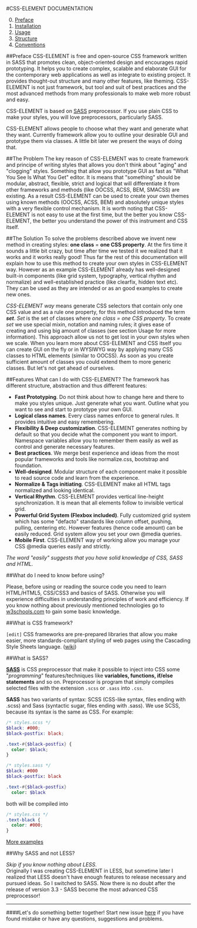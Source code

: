#CSS-ELEMENT DOCUMENTATION

0. [Preface](https://github.com/kalopsia/element/blob/master/docs/0_preface.md)<br/>
1. [Installation](https://github.com/kalopsia/element/blob/master/docs/1_installation.md)<br/>
2. [Usage](https://github.com/kalopsia/element/blob/master/docs/2_usage.md)<br/>
3. [Structure](https://github.com/kalopsia/element/blob/master/docs/3_structure.md)<br/>
4. [Conventions](https://github.com/kalopsia/element/blob/master/docs/4_conventions.md)<br/>

##Preface
CSS-ELEMENT is free and open-source CSS framework written in SASS that promotes clean, object-oriented design and encourages rapid prototyping. It helps you to create complex, scalable and elaborate GUI for the contemporary web applications as well as integrate to existing project. It provides thought-out structure and many other features, like theming. CSS-ELEMENT is not just framework, but tool and suit of best practices and the most advanced methods from many professionals to make web more robust and easy.

CSS-ELEMENT is based on [SASS](http://sass-lang.com/guide) preprocessor. If you use plain CSS to make your styles, you will love preprocessors, particularly SASS.

CSS-ELEMENT allows people to choose what they want and generate what they want. Currently framework allow you to outline your desirable GUI and prototype them via classes. A little bit later we present the ways of doing that.

##The Problem
The key reason of CSS-ELEMENT was to create framework and principe of writing styles that allows you don't think about "aging" and "clogging" styles. Something that allow you prototype GUI as fast as "What You See Is What You Get" editor. It is means that "something" should be modular, abstract, flexible, strict and logical that will differentiate it from other frameworks and methods (like OOCSS, ACSS, BEM, SMACSS) are existing. As a result CSS-ELEMENT can be used to create your own themes using known methods (OOCSS, ACSS, BEM) and absolutely unique styles with a very flexible control mechanism. It is worth noting that CSS-ELEMENT is not easy to use at the first time, but the better you know CSS-ELEMENT, the better you understand the power of this instrument and CSS itself.

##The Solution
To solve the problems described above we invent new method in creating styles: **one class** = **one CSS property**. At the firs time it sounds a little bit crazy, but time after time we tested it we realized that it works and it works really good! Thus far the rest of this documentation will explain how to use this method to create your own styles in CSS-ELEMENT way. However as an example CSS-ELEMENT already has well-designed built-in components (like grid system, typography, vertical rhythm and normalize) and well-established practice (like clearfix, hidden text etc). They can be used as they are intended or as an good examples to create new ones.

 *CSS-ELEMENT way* means generate CSS selectors that contain only one CSS value and as a rule one property, for this method introduced the term ***set***. *Set* is the set of classes where *one class = one CSS property*. To create *set* we use special mixin, notation and naming rules; it gives ease of creating and using big amount of classes (see section Usage for more information). This approach allow us not to get lost in your own styles when we scale. When you learn more about CSS-ELEMENT and CSS itself you can create GUI on the fly or in WYSIWYG way by applying many CSS classes to HTML elements (similar to OOCSS). As soon as you create sufficient amount of classes you could extend them to more generic classes. But let's not get ahead of ourselves.

##Features
What can I do with CSS-ELEMENT? The framework has different structure, abstraction and thus different features:
* **Fast Prototyping**. Do not think about how to change here and there to make you styles unique. Just generate what you want. Outline what you want to see and start to prototype your own GUI.
* **Logical class names**. Every class names enforce to general rules. It provides intuitive and easy remembering.
* **Flexibility & Deep customization**. CSS-ELEMENT generates nothing by default so that you decide what the component you want to import. Namespace variables allow you to remember them easily as well as control and generate necessary features.
* **Best practices**. We merge best experience and ideas from the most popular frameworks and tools like normalize.css, bootstrap and foundation.
* **Well-designed**. Modular structure of each component make it possible to read source code and learn from the experience.
* **Normalize & Tags initiating**. CSS-ELEMENT make all HTML tags normalized and looking identical.
* **Vertical Rhythm**. CSS-ELEMENT provides vertical line-height synchronization. It is mean that all elements follow to invisible vertical grid.
* **Powerful Grid System (Flexbox included)**. Fully customized grid system which has some "defacto" standards like column offset, pushing, pulling, centering etc. However features (hence code amount) can be easily reduced. Grid system allow you set your own @media queries.
* **Mobile First**. CSS-ELEMENT way of working allow you manage your CSS @media queries easily and strictly.

*The word "easily" suggests that you have solid knowledge of CSS, SASS and HTML.*

##What do I need to know before using?

Please, before using or reading the source code you need to learn HTML/HTML5, CSS/CSS3 and basics of SASS.
Otherwise you will experience difficulties in understanding principles of work and efficiency. If you know nothing about previously mentioned technologies go to [w3schools.com](http://w3schools.com) to gain some basic knowledge.

##What is CSS framework?

`[edit]` CSS frameworks are pre-prepared libraries that allow you make easier, more standards-compliant styling of web pages using the Cascading Style Sheets language. ([wiki](http://en.wikipedia.org/wiki/CSS_frameworks))

##What is SASS?

**[SASS](http://sass-lang.com)** is CSS preprocessor that make it possible to inject into CSS some "*programming*" features/techniques like  **variables, functions, if/else statements** and so on. Preprocessor is program that simply compiles selected files with the extension ``.scss`` or ``.sass`` into ``.css``.

**SASS** has two variants of syntax: SCSS (CSS-like syntax, files ending with .scss) and Sass (syntactic sugar, files ending with .sass). We use SCSS, because its syntax is the same as CSS. For example:

```SCSS
/* styles.scss */
$black: #000;
$black-postfix: black;

.text-#{$black-postfix} {
  color: $black;
}
```
```SASS
/* styles.sass */
$black: #000
$black-postfix: black

.text-#{$black-postfix}
  color: $black
```
both will be compiled into
```CSS
/* styles.css */
.text-black {
  color: #000;
}
```
[More examples](http://sass-lang.com/guide)

##Why SASS and not LESS?

*Skip if you know nothing about LESS.*<br/>
Originally I was creating CSS-ELEMENT in LESS, but sometime later I realized that LESS doesn't have enough features to release necessary and pursued ideas. So I switched to SASS. Now there is no doubt after the release of version 3.3 - SASS become the most advanced CSS preprocessor!

---

####Let's do something better together!
Start new issue [here](https://github.com/kalopsia/element/issues/new) if you have found mistake or have any questions, suggestions and problems.